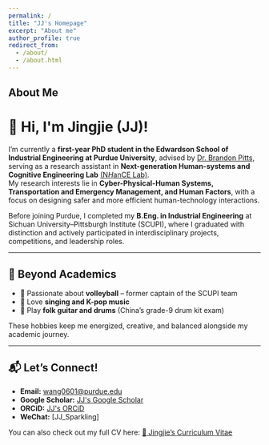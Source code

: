 ```yaml
---
permalink: /
title: "JJ's Homepage"
excerpt: "About me"
author_profile: true
redirect_from: 
  - /about/
  - /about.html
---
```


## About Me

# 👋 Hi, I'm Jingjie (JJ)!

I’m currently a **first-year PhD student in the Edwardson School of Industrial Engineering at Purdue University**, advised by [Dr. Brandon Pitts](https://engineering.purdue.edu/IE/people/ptProfile?resource_id=158978), serving as a research assistant in **Next-generation Human-systems and Cognitive Engineering Lab** [(N*H*anCE Lab)](https://engineering.purdue.edu/NHanCE).  
My research interests lie in **Cyber-Physical-Human Systems, Transportation and Emergency Management, and Human Factors**, with a focus on designing safer and more efficient human-technology interactions.  

Before joining Purdue, I completed my **B.Eng. in Industrial Engineering** at Sichuan University–Pittsburgh Institute (SCUPI), where I graduated with distinction and actively participated in interdisciplinary projects, competitions, and leadership roles.  

---

## 🌟 Beyond Academics
- 🏐 Passionate about **volleyball** – former captain of the SCUPI team  
- 🎤 Love **singing and K-pop music**  
- 🥁 Play **folk guitar and drums** (China’s grade-9 drum kit exam)  

These hobbies keep me energized, creative, and balanced alongside my academic journey.  

---

## 📬 Let’s Connect!
- **Email:** wang0601@purdue.edu  
- **Google Scholar:** [JJ's Google Scholar](https://scholar.google.com/citations?user=i-NEa-wAAAAJ&hl=zh-CN)
- **ORCiD:** [JJ's ORCiD](https://orcid.org/0009-0002-5647-8452)
- **WeChat:** [JJ_Sparkling]  

You can also check out my full CV here: [📄 Jingjie’s Curriculum Vitae](../assets/CV-Jingjie_Wang.pdf)  


